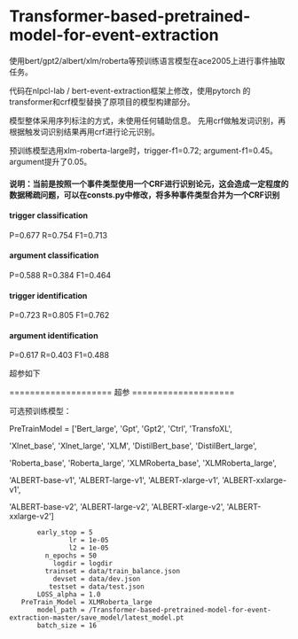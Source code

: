 # Transformer-based-pretrained-model-for-event-extraction

使用bert/gpt2/albert/xlm/roberta等预训练语言模型在ace2005上进行事件抽取任务。

代码在nlpcl-lab / bert-event-extraction框架上修改，使用pytorch 的transformer和crf模型替换了原项目的模型构建部分。 

模型整体采用序列标注的方式，未使用任何辅助信息。 先用crf做触发词识别，再根据触发词识别结果再用crf进行论元识别。

预训练模型选用xlm-roberta-large时，trigger-f1=0.72; argument-f1=0.45。argument提升了0.05。

#### 说明：当前是按照一个事件类型使用一个CRF进行识别论元，这会造成一定程度的数据稀疏问题，可以在consts.py中修改，将多种事件类型合并为一个CRF识别

#### trigger  classification     

P=0.677	R=0.754	F1=0.713

#### argument classification

P=0.588	R=0.384	F1=0.464

#### trigger  identification  

P=0.723	R=0.805	F1=0.762

#### argument identification   

P=0.617	R=0.403	F1=0.488

超参如下

==================== 超参 ====================

可选预训练模型：

PreTrainModel = ['Bert_large', 'Gpt', 'Gpt2', 'Ctrl', 'TransfoXL', 

'Xlnet_base', 'Xlnet_large', 'XLM', 'DistilBert_base', 'DistilBert_large', 

'Roberta_base', 'Roberta_large', 'XLMRoberta_base', 'XLMRoberta_large', 

'ALBERT-base-v1', 'ALBERT-large-v1', 'ALBERT-xlarge-v1', 'ALBERT-xxlarge-v1',

'ALBERT-base-v2', 'ALBERT-large-v2', 'ALBERT-xlarge-v2', 'ALBERT-xxlarge-v2']


           early_stop = 5
                   lr = 1e-05
                   l2 = 1e-05
             n_epochs = 50
               logdir = logdir
             trainset = data/train_balance.json
               devset = data/dev.json
              testset = data/test.json
           LOSS_alpha = 1.0        
       PreTrain_Model = XLMRoberta_large
           model_path = /Transformer-based-pretrained-model-for-event-extraction-master/save_model/latest_model.pt
           batch_size = 16
